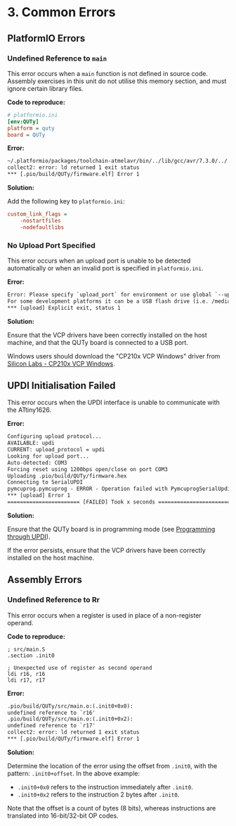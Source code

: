 # 3. Common Errors

## PlatformIO Errors

### Undefined Reference to `main`

This error occurs when a `main` function is not defined in source code.
Assembly exercises in this unit do not utilise this memory section, and
must ignore certain library files.

**Code to reproduce:**

```ini
# platformio.ini
[env:QUTy]
platform = quty
board = QUTy
```

**Error:**

```txt
~/.platformio/packages/toolchain-atmelavr/bin/../lib/gcc/avr/7.3.0/../../../../avr/lib/avrxmega3/crtattiny1626.o:../../../../crt1/gcrt1.S:314: undefined reference to `main'
collect2: error: ld returned 1 exit status
*** [.pio/build/QUTy/firmware.elf] Error 1
```

**Solution:**

Add the following key to `platformio.ini`:

```ini
custom_link_flags =
    -nostartfiles
    -nodefaultlibs
```

### No Upload Port Specified

This error occurs when an upload port is unable to be detected
automatically or when an invalid port is specified in `platformio.ini`.

**Error:**

```txt
Error: Please specify `upload_port` for environment or use global `--upload-port` option.
For some development platforms it can be a USB flash drive (i.e. /media/<user>/<device name>)
*** [upload] Explicit exit, status 1
```

**Solution:**

Ensure that the VCP drivers have been correctly installed on the host
machine, and that the QUTy board is connected to a USB port.

Windows users should download the "CP210x VCP Windows" driver from
[Silicon Labs - CP210x VCP Windows](https://www.silabs.com/documents/public/software/CP210x_VCP_Windows.zip).

## UPDI Initialisation Failed

This error occurs when the UPDI interface is unable to communicate with
the ATtiny1626.

**Error:**

```txt
Configuring upload protocol...
AVAILABLE: updi
CURRENT: upload_protocol = updi
Looking for upload port...
Auto-detected: COM3
Forcing reset using 1200bps open/close on port COM3
Uploading .pio/build/QUTy/firmware.hex
Connecting to SerialUPDI
pymcuprog.pymcuprog - ERROR - Operation failed with PymcuprogSerialUpdiError: UPDI initialisation failed
*** [upload] Error 1
======================= [FAILED] Took x seconds =======================
```

**Solution:**

Ensure that the QUTy board is in programming mode (see [Programming through UPDI](1_3_quty.md#programming-through-updi)).

If the error persists, ensure that the VCP drivers have been correctly
installed on the host machine.

## Assembly Errors

### Undefined Reference to Rr

This error occurs when a register is used in place of a non-register
operand.

**Code to reproduce:**

```avrasm
; src/main.S
.section .init0

; Unexpected use of register as second operand
ldi r16, r16
ldi r17, r17
```

**Error:**

```txt
.pio/build/QUTy/src/main.o:(.init0+0x0):
undefined reference to `r16'
.pio/build/QUTy/src/main.o:(.init0+0x2):
undefined reference to `r17'
collect2: error: ld returned 1 exit status
*** [.pio/build/QUTy/firmware.elf] Error 1
```

**Solution:**

Determine the location of the error using the offset from `.init0`, with
the pattern: `.init0+offset`. In the above example:

- `.init0+0x0` refers to the instruction immediately after `.init0`.
- `.init0+0x2` refers to the instruction 2 bytes after `.init0`.

Note that the offset is a count of bytes (8 bits), whereas instructions
are translated into 16-bit/32-bit OP codes.
